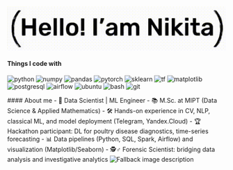 
<picture>
  <source media="(prefers-color-scheme: dark)" srcset="greeting_dark.gif">
  <source media="(prefers-color-scheme: light)" srcset="greeting_light.gif">
  <img alt="Fallback image description" src="greeting_light.gif">
</picture>

#### Things I code with
<p>
  <img alt="python" src="https://img.shields.io/badge/Python-3776AB?logo=python&logoColor=fff" /> 
  <img alt="numpy" src="https://img.shields.io/badge/NumPy-4DABCF?logo=numpy&logoColor=fff" />
  <img alt="pandas" src="https://img.shields.io/badge/Pandas-150458?logo=pandas&logoColor=fff" />
  <img alt="pytorch" src="https://img.shields.io/badge/PyTorch-ee4c2c?logo=pytorch&logoColor=white" />
  <img alt="sklearn" src="https://img.shields.io/badge/-scikit--learn-%23F7931E?logo=scikit-learn&logoColor=white" /> 
  <img alt="tf" src="https://img.shields.io/badge/TensorFlow-%23FF6F00.svg?logo=TensorFlow&logoColor=white" />
  <img alt="matplotlib" src="https://custom-icon-badges.demolab.com/badge/Matplotlib-71D291?logo=matplotlib&logoColor=fff" />
  <img alt="postgresql" src="https://img.shields.io/badge/Postgres-%23316192.svg?logo=postgresql&logoColor=white" />
  <img alt="airflow" src="https://img.shields.io/badge/Apache%20Airflow-017CEE?logo=Apache%20Airflow&logoColor=white" />
  <img alt="ubuntu" src="https://img.shields.io/badge/Ubuntu-E95420?logo=ubuntu&logoColor=white" />
  <img alt="bash" src="https://img.shields.io/badge/Bash-4EAA25?logo=gnubash&logoColor=fff" />
  <img alt="git" src="https://img.shields.io/badge/Git-F05032?logo=git&logoColor=fff" />
</p>
#### About me
- 🔬 Data Scientist | ML Engineer
- 📚 M.Sc. at MIPT (Data Science & Applied Mathematics)
- 🛠️ Hands-on experience in CV, NLP, classical ML, and model deployment (Telegram, Yandex.Cloud)
- 🏆 Hackathon participant: DL for poultry disease diagnostics, time-series forecasting
- 📊 Data pipelines (Python, SQL, Spark, Airflow) and visualization (Matplotlib/Seaborn)
- 🕵️♂️ Forensic Scientist: bridging data analysis and investigative analytics

<picture>
  <source media="(prefers-color-scheme: dark)" srcset="https://github-readme-stats.vercel.app/api/top-langs/?username=SNikitaSergeevic&hide_progress=false&theme=dark">
  <source media="(prefers-color-scheme: light)" srcset="https://github-readme-stats.vercel.app/api/top-langs/?username=SNikitaSergeevic&hide_progress=false&theme=light">
  <img alt="Fallback image description" src="https://github-readme-stats.vercel.app/api/top-langs/?username=SNikitaSergeevic&hide_progress=false&theme=light">
</picture>

<!-- ![Top Langs](https://github-readme-stats.vercel.app/api/top-langs/?username=SNikitaSergeevic&hide_progress=false&theme=dark) -->


<!--
**SNikitaSergeevic/SNikitaSergeevic** is a ✨ _special_ ✨ repository because its `README.md` (this file) appears on your GitHub profile.

Here are some ideas to get you started:

- 🔭 I’m currently working on

- 🌱 I’m currently learning ...
- 👯 I’m looking to collaborate on ...
- 🤔 I’m looking for help with ...
- 💬 Ask me about ...
- 📫 How to reach me: ...
- 😄 Pronouns: ...
- ⚡ Fun fact: ...
-->
